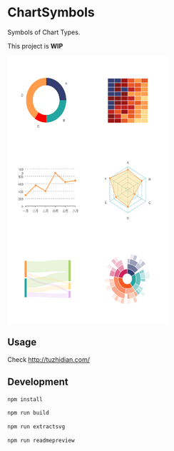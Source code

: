 # ChartSymbols

Symbols of Chart Types.

This project is **WIP**

<!-- PREVIEW START -->

<div style="display: flex; flex-flow: row wrap;">
  <img src="https://github.com/Plothis/ChartSymbols/blob/master/svgs/donut_chart.svg" width="180" height="200">
  <img src="https://github.com/Plothis/ChartSymbols/blob/master/svgs/heatmap.svg" width="180" height="200">
  <img src="https://github.com/Plothis/ChartSymbols/blob/master/svgs/line_chart.svg" width="180" height="200">
  <img src="https://github.com/Plothis/ChartSymbols/blob/master/svgs/radar_chart.svg" width="180" height="200">
  <img src="https://github.com/Plothis/ChartSymbols/blob/master/svgs/sankey_diagram.svg" width="180" height="200">
  <img src="https://github.com/Plothis/ChartSymbols/blob/master/svgs/sunburst_diagram.svg" width="180" height="200">
</div>

<!-- PREVIEW END -->

## Usage

Check http://tuzhidian.com/

## Development

```bash
npm install
```

```bash
npm run build
```

```bash
npm run extractsvg
```

```bash
npm run readmepreview
```
